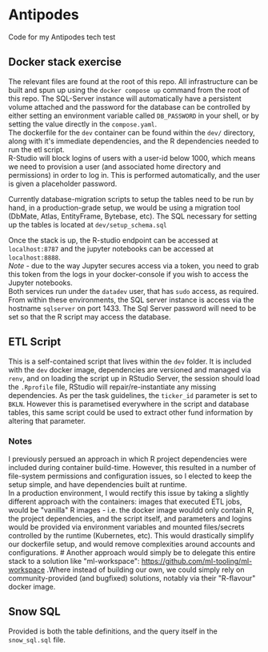 # Antipodes
Code for my Antipodes tech test

## Docker stack exercise
The relevant files are found at the root of this repo. All infrastructure can be built and spun up using the `docker compose up` command from the root of this repo. The SQL-Server instance will automatically have a persistent volume attached and the password for the database can be controlled by either setting an environment variable called `DB_PASSWORD` in your shell, or by setting the value directly in the `compose.yaml`.  
The dockerfile for the `dev` container can be found within the `dev/` directory, along with it's immediate dependencies, and the R dependencies needed to run the etl script.  
R-Studio will block logins of users with a user-id below 1000, which means we need to provision a user (and associated home directory and permissions) in order to log in. This is performed automatically, and the user is given a placeholder password.

Currently database-migration scripts to setup the tables need to be run by hand, in a production-grade setup, we would be using a migration tool (DbMate, Atlas, EntityFrame, Bytebase, etc). The SQL necessary for setting up the tables is located at `dev/setup_schema.sql`

Once the stack is up, the R-studio endpoint can be accessed at `localhost:8787` and the jupyter notebooks can be accessed at `localhost:8888`.  
*Note* - due to the way Jupyter secures access via a token, you need to grab this token from the logs in your docker-console if you wish to access the Jupyter notebooks.  
Both services run under the `datadev` user, that has `sudo` access, as required. From within these environments, the SQL server instance is access via the hostname `sqlserver` on port 1433. The Sql Server password will need to be set so that the R script may access the database.


## ETL Script
This is a self-contained script that lives within the `dev` folder. It is included with the `dev` docker image, dependencies are versioned and managed via `renv`, and on loading the script up in RStudio Server, the session should load the `.Rprofile` file, RStudio will repair/re-instantiate any missing dependencies. As per the task guidelines, the `ticker_id` parameter is set to `BKLN`. However this is parametised everywhere in the script and database tables, this same script could be used to extract other fund information by altering that parameter.


### Notes
I previously persued an approach in which R project dependencies were included during container build-time. However, this resulted in a number of file-system permissions and configuration issues, so I elected to keep the setup simple, and have dependencies built at runtime.  
In a production environment, I would rectify this issue by taking a slightly different approach with the containers: images that executed ETL jobs, would be "vanilla" R images - i.e. the docker image wouldd only contain R, the project dependencies, and the script itself, and parameters and logins would be provided via environment variables and mounted files/secrets controlled by the runtime (Kubernetes, etc). This would drastically simplify our dockerfile setup, and would remove complexities around accounts and configurations. # Another approach would simply be to delegate this entire stack to a solution like "ml-workspace": https://github.com/ml-tooling/ml-workspace .Where instead of building our own, we could simply rely on community-provided (and bugfixed) solutions, notably via their "R-flavour" docker image.

## Snow SQL
Provided is both the table definitions, and the query itself in the `snow_sql.sql` file.